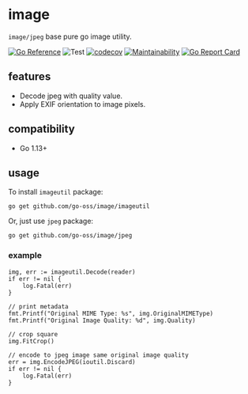 # image

`image/jpeg` base pure go image utility.

[![Go Reference][go-dev-img]][go-dev-url]
![Test][github-actions-img]
[![codecov][codecov-img]][codecov-url]
[![Maintainability][codeclimate-img]][codeclimate-url]
[![Go Report Card][goreportcard-img]][goreportcard-url]

## features
- Decode jpeg with quality value.
- Apply EXIF orientation to image pixels.

## compatibility
- Go 1.13+

## usage
To install `imageutil` package:

```
go get github.com/go-oss/image/imageutil
```

Or, just use `jpeg` package:

```
go get github.com/go-oss/image/jpeg
```

### example
```
img, err := imageutil.Decode(reader)
if err != nil {
    log.Fatal(err)
}

// print metadata
fmt.Printf("Original MIME Type: %s", img.OriginalMIMEType)
fmt.Printf("Original Image Quality: %d", img.Quality)

// crop square
img.FitCrop()

// encode to jpeg image same original image quality
err = img.EncodeJPEG(ioutil.Discard)
if err != nil {
    log.Fatal(err)
}
```

[go-dev-img]: https://pkg.go.dev/badge/github.com/go-oss/image.svg
[go-dev-url]: https://pkg.go.dev/github.com/go-oss/image
[github-actions-img]: https://github.com/go-oss/image/workflows/Test/badge.svg?branch=master
[codecov-img]: https://codecov.io/gh/go-oss/image/branch/master/graph/badge.svg
[codecov-url]: https://codecov.io/gh/go-oss/image
[codeclimate-img]: https://api.codeclimate.com/v1/badges/1d34d57d8c26f502ce7d/maintainability
[codeclimate-url]: https://codeclimate.com/github/go-oss/image/maintainability
[goreportcard-img]: https://goreportcard.com/badge/github.com/go-oss/image
[goreportcard-url]: https://goreportcard.com/report/github.com/go-oss/image
